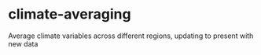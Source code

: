 # climate-averaging
Average climate variables across different regions, updating to present with new data
